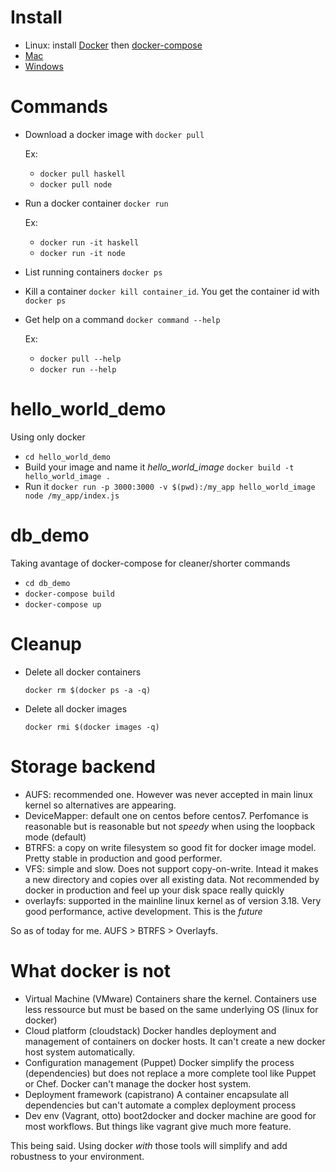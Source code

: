 # Install

  + Linux: install [Docker](https://docs.docker.com/linux/step_one/) then [docker-compose](https://docs.docker.com/compose/install/)
  + [Mac](https://docs.docker.com/mac/step_one/)
  + [Windows](https://docs.docker.com/windows/step_one/)

# Commands

* Download a docker image with `docker pull`

  Ex:
  + `docker pull haskell`
  + `docker pull node`

* Run a docker container `docker run`

  Ex:
  + `docker run -it haskell`
  + `docker run -it node`

* List running containers `docker ps`

* Kill a container `docker kill container_id`. You get the container id with `docker ps`

* Get help on a command `docker command --help`

  Ex:
  + `docker pull --help`
  + `docker run --help`

# hello_world_demo

  Using only docker

  + `cd hello_world_demo`
  + Build your image and name it *hello_world_image* `docker build -t hello_world_image .`
  + Run it `docker run -p 3000:3000 -v $(pwd):/my_app hello_world_image node /my_app/index.js`

# db_demo

  Taking avantage of docker-compose for cleaner/shorter commands

  + `cd db_demo`
  + `docker-compose build`
  + `docker-compose up`

# Cleanup

* Delete all docker containers

  `docker rm $(docker ps -a -q)`

* Delete all docker images

  `docker rmi $(docker images -q)`

# Storage backend

+ AUFS: recommended one. However was never accepted in main linux kernel so alternatives are appearing.
+ DeviceMapper: default one on centos before centos7. Perfomance is reasonable but is reasonable but not _speedy_ when using the loopback mode (default)
+ BTRFS: a copy on write filesystem so good fit  for docker image model. Pretty stable in production and good performer.
+ VFS: simple and slow. Does not support copy-on-write. Intead it makes a new directory and copies over all existing data. Not recommended by docker in production and feel up your disk space really quickly
+ overlayfs: supported in the mainline linux kernel as of version 3.18. Very good performance, active development. This is the *future*

 So as of today for me. AUFS > BTRFS > Overlayfs.


# What docker is not

+ Virtual Machine (VMware)
  Containers share the kernel.
  Containers use less ressource but must be based on the same underlying OS (linux for docker)
+ Cloud platform (cloudstack)
  Docker handles deployment and management of containers on docker hosts. It can't create a new docker host system automatically.
+ Configuration management (Puppet)
  Docker simplify the process (dependencies) but does not replace a more complete tool like Puppet or Chef. Docker can't manage the docker host system.
+ Deployment framework (capistrano)
  A container encapsulate all dependencies but can't automate a complex deployment process
+ Dev env (Vagrant, otto)
  boot2docker and docker machine are good for most workflows. But things like vagrant give much more feature.


This being said. Using docker *with* those tools will simplify and add robustness to your environment.
